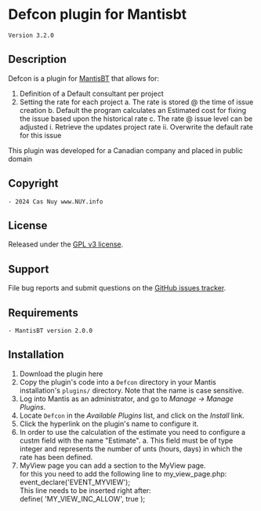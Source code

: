 
# 	Defcon plugin for Mantisbt
	
	Version 3.2.0

## Description

Defcon is a plugin for [MantisBT](http://mantisbt.org) that allows for:
1. Definition of a Default consultant per project
2. Setting the rate for each project
	a. The rate is stored @ the time of issue creation
	b. Default the program calculates an Estimated cost for fixing the issue based upon the historical rate
	c. The rate @ issue level can be adjusted
		i.	Retrieve the updates project rate
		ii.	Overwrite the default rate for this issue


This plugin was developed for a Canadian company and placed in public domain 

## Copyright

	- 2024 Cas Nuy www.NUY.info
	
## License                                                                                    

Released under the [GPL v3 license](http://opensource.org/licenses/GPL-3.0).

## Support

File bug reports and submit questions on the
[GitHub issues tracker](http://github.com/mantisbt-plugins/Defcon/issues).

## Requirements
	- MantisBT version 2.0.0


## Installation

1. Download the plugin here
2. Copy the plugin's code into a `Defcon` directory in your Mantis 
   installation's `plugins/` directory. Note that the name is case sensitive.
3. Log into Mantis as an administrator, and go to _Manage -> Manage Plugins_.
4. Locate `Defcon` in the _Available Plugins_ list, and click
   on the _Install_ link.
5. Click the hyperlink on the plugin's name to configure it.
6. In order to use the calculation of the estimate you need to configure a custm field with the name "Estimate".
	a. This field must be of type integer and represents the number of unts (hours, days) in which the rate has been defined.
7. MyView page
	you can add a section to the MyView page.<br>
	for this you need to add the following line to my_view_page.php:<br>
	event_declare('EVENT_MYVIEW');<br>
	This line needs to be inserted right after:<br>
	define( 'MY_VIEW_INC_ALLOW', true );
	
